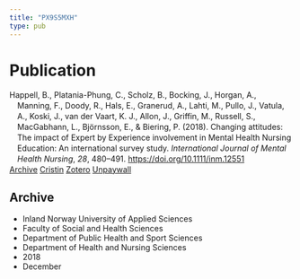 ```yaml
---
title: "PX9S5MXH"
type: pub
---
```

<h1>Publication</h1>
<article id="csl-bib-container-PX9S5MXH" class="csl-bib-container">
  <div class="csl-bib-body" style="line-height: 1.35; padding-left: 1em; text-indent:-1em;">
  <div class="csl-entry">Happell, B., Platania-Phung, C., Scholz, B., Bocking, J., Horgan, A., Manning, F., Doody, R., Hals, E., Granerud, A., Lahti, M., Pullo, J., Vatula, A., Koski, J., van der Vaart, K. J., Allon, J., Griffin, M., Russell, S., MacGabhann, L., Bj&#xF6;rnsson, E., &amp; Biering, P. (2018). Changing attitudes: The impact of Expert by Experience involvement in Mental Health Nursing Education: An international survey study. <i>International Journal of Mental Health Nursing</i>, <i>28</i>, 480&#x2013;491. <a href="https://doi.org/10.1111/inm.12551">https://doi.org/10.1111/inm.12551</a></div>
</div>
  <div class="csl-bib-buttons">
    <a href="#taxonomy-article-PX9S5MXH" class="csl-bib-button">Archive</a>
    <a href alt="Cristin URL" class="csl-bib-button">Cristin</a>
    <a href alt="Zotero URL" class="csl-bib-button">Zotero</a>
    <a href="http://minerva-access.unimelb.edu.au/bitstreams/7f4a03c6-c142-5686-a8fe-f229355822b6/download" class="csl-bib-button">Unpaywall</a>
  </div>
  <div id="csl-bib-meta-container-PX9S5MXH"></div>
</article>
<div id="csl-bib-meta-PX9S5MXH" class="csl-bib-meta">
  <article id="taxonomy-article-PX9S5MXH" class="taxonomy-article">
    <h1>Archive</h1>
    <ul>
      <li>Inland Norway University of Applied Sciences</li>
      <li>Faculty of Social and Health Sciences</li>
      <li>Department of Public Health and Sport Sciences</li>
      <li>Department of Health and Nursing Sciences</li>
      <li>2018</li>
      <li>December</li>
    </ul>
  </article>
</div>
